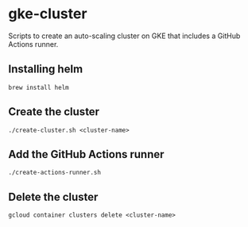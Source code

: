# gke-cluster
Scripts to create an auto-scaling cluster on GKE that includes a GitHub Actions runner.

## Installing helm
```
brew install helm
```

## Create the cluster
```
./create-cluster.sh <cluster-name>
```

## Add the GitHub Actions runner
```
./create-actions-runner.sh
```

## Delete the cluster
```
gcloud container clusters delete <cluster-name>
```
